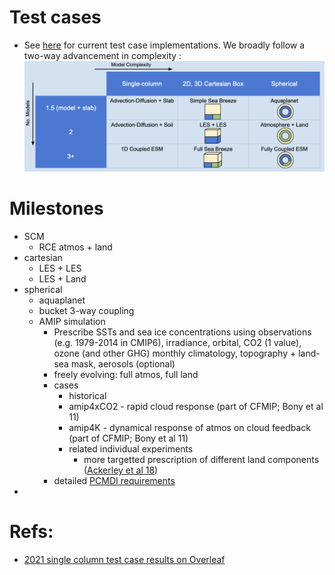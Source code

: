 # **Test cases**
- See [here](/Users/lenka/ClimaCoupler.jl/experiments/ClimaCore/README.md) for current test case implementations. We broadly follow a two-way advancement in complexity
:
![](figures/testcase_hierarchy.png)

# Milestones
- SCM
    - RCE atmos + land
- cartesian
    - LES + LES
    - LES + Land
- spherical
    - aquaplanet
    - bucket 3-way coupling
    - AMIP simulation
        - Prescribe SSTs and sea ice concentrations using observations (e.g. 1979-2014 in CMIP6), irradiance, orbital, CO2 (1 value), ozone (and other GHG) monthly climatology, topography + land-sea mask, aerosols (optional) 
        - freely evolving: full atmos, full land
        - cases
            - historical
            - amip4xCO2 - rapid cloud response (part of CFMIP; Bony et al 11)
            - amip4K - dynamical response of atmos on cloud feedback (part of CFMIP; Bony et al 11)
            - related individual experiments
                - more targetted prescription of different land components ([Ackerley et al 18](https://gmd.copernicus.org/articles/11/3865/2018/))
        - detailed [PCMDI requirements](https://pcmdi.llnl.gov/mips/amip/requirements.html)
- 

# Refs:
- [2021 single column test case results on Overleaf](https://www.overleaf.com/read/bgfmhgtncpws)